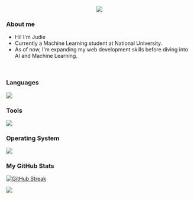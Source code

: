 
<div align="center">
  <img src="https://visitor-badge.laobi.icu/badge?page_id=j-archives.j-archives"/>
</div>

### About me
- Hi! I'm Judie
- Currently a Machine Learning student at National University.
- As of now, I'm expanding my web development skills before diving into AI and Machine Learning.
<br>

### Languages
<p align="left">
  <a href="https://skillicons.dev">
    <img src="https://skillicons.dev/icons?i=html,css,javascript,java,py,mysql" />
  </a>
</p>

### Tools
<p align="left">
  <a href="https://skillicons.dev">
    <img src="https://skillicons.dev/icons?i=figma,notion,vscode" />
  </a>
</p>


### Operating System
<p align="left">
  <a href="https://skillicons.dev">
    <img src="https://skillicons.dev/icons?i=windows,linux,ubuntu" />
  </a>
</p>


### My GitHub Stats

<a href="https://git.io/streak-stats"><img src="https://github-readme-streak-stats.herokuapp.com?user=j-archives" alt="GitHub Streak" /></a>

<a href="http://www.github.com/j-archives"><img src="https://github-readme-stats.vercel.app/api?username=j-archives&theme=graywhite&show_icons=true&hide_border=false&count_private=true"></a>
